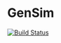 # GenSim

[![Build Status](https://travis-ci.org/reworkhow/GenSim.jl.svg?branch=master)](https://travis-ci.org/reworkhow/GenSim.jl)
